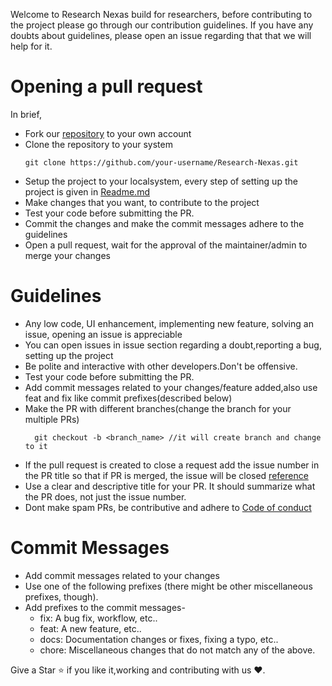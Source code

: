 Welcome to Research Nexas build for researchers, before contributing to the project please go through our contribution guidelines.
If you have any doubts about guidelines, please open an issue regarding that that we will help for it.

# Opening a pull request

In brief,
- Fork our [repository](https://github.com/Harshdev098/Research-Nexas) to your own account
- Clone the repository to your system
  ```
  git clone https://github.com/your-username/Research-Nexas.git
  ```
- Setup the project to your localsystem, every step of setting up the project is given in [Readme.md](README.md#Running-the-Application)
- Make changes that you want, to contribute to the project
- Test your code before submitting the PR.
- Commit the changes and make the commit messages adhere to the guidelines
- Open a pull request, wait for the approval of the maintainer/admin to merge your changes

# Guidelines

- Any low code, UI enhancement, implementing new feature, solving an issue, opening an issue is appreciable
- You can open issues in issue section regarding a doubt,reporting a bug, setting up the project
- Be polite and interactive with other developers.Don't be offensive.
- Test your code before submitting the PR.
- Add commit messages related to your changes/feature added,also use feat and fix like commit prefixes(described below)
- Make the PR with different branches(change the branch for your multiple PRs)
  ```
    git checkout -b <branch_name> //it will create branch and change to it
  ```
- If the pull request is created to close a request add the issue number in the PR title so that if PR is merged, the issue will be closed [reference](https://docs.github.com/en/issues/tracking-your-work-with-issues/using-issues/linking-a-pull-request-to-an-issue)
- Use a clear and descriptive title for your PR. It should summarize what the PR does, not just the issue number.
- Dont make spam PRs, be contributive and adhere to [Code of conduct](Code_of_Conduct.md)

# Commit Messages 

- Add commit messages related to your changes
- Use one of the following prefixes (there might be other miscellaneous prefixes, though).
- Add prefixes to the commit messages-
   - fix: A bug fix, workflow, etc..
   - feat: A new feature, etc..
   - docs: Documentation changes or fixes, fixing a typo, etc..
   - chore: Miscellaneous changes that do not match any of the above.
 

Give a Star ⭐  if you like it,working and contributing with us ❤️.
